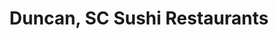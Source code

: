 ---
layout: city
title: Duncan, SC Sushi Restaurants
permalink: /south-carolina/duncan/
stateAbbr: SC
stateName: South Carolina
cityName: Duncan
---